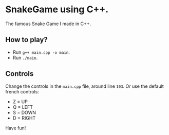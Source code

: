 # SnakeGame using C++.
The famous Snake Game I made in C++.

## How to play?
* Run `g++ main.cpp -o main`.
* Run `./main`.

## Controls
Change the controls in the `main.cpp` file, around line `103`.
Or use the default french controls:
* Z = UP
* Q = LEFT
* S = DOWN
* D = RIGHT

Have fun!